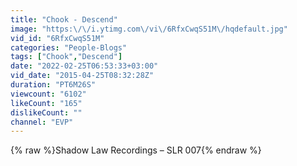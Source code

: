 ```yaml
---
title: "Chook - Descend"
image: "https:\/\/i.ytimg.com\/vi\/6RfxCwqS51M\/hqdefault.jpg"
vid_id: "6RfxCwqS51M"
categories: "People-Blogs"
tags: ["Chook","Descend"]
date: "2022-02-25T06:53:33+03:00"
vid_date: "2015-04-25T08:32:28Z"
duration: "PT6M26S"
viewcount: "6102"
likeCount: "165"
dislikeCount: ""
channel: "EVP"
---
```

{% raw %}Shadow Law Recordings ‎– SLR 007{% endraw %}
